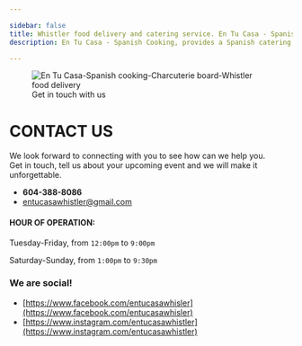 ```yaml
---

sidebar: false
title: Whistler food delivery and catering service. En Tu Casa - Spanish Cooking. 
description: En Tu Casa - Spanish Cooking, provides a Spanish catering service along the Sea to Sky corridor, and a daily food delivery services within Whistler.

---
```


<figure class="full-width-img">
  <img src="/img/nuevas/contact.jpg" alt="En Tu Casa-Spanish cooking-Charcuterie board-Whistler food delivery">
  <figcaption>Get in touch with us</figcaption>
</figure>

# CONTACT US 

We look forward to connecting with you to see how can we help you.  
Get in touch, tell us about your upcoming event and we will make it unforgettable. 

- **604-388-8086**
- entucasawhistler@gmail.com

#### HOUR OF OPERATION:  
Tuesday-Friday, from `12:00pm` to `9:00pm`

Saturday-Sunday, from `1:00pm` to `9:30pm`

### We are social!
- [https://www.facebook.com/entucasawhisler](https://www.facebook.com/entucasawhisler)
- [https://www.instagram.com/entucasawhistler](https://www.instagram.com/entucasawhistler)
